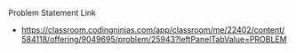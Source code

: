 Problem Statement Link
 - https://classroom.codingninjas.com/app/classroom/me/22402/content/584118/offering/9049695/problem/25943?leftPanelTabValue=PROBLEM
